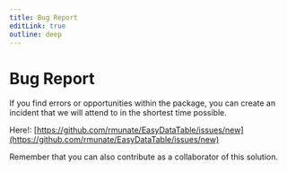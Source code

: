 ```yaml
---
title: Bug Report
editLink: true
outline: deep
---
```


# Bug Report

If you find errors or opportunities within the package, you can create an incident that we will attend to in the shortest time possible.

Here!:
[https://github.com/rmunate/EasyDataTable/issues/new](https://github.com/rmunate/EasyDataTable/issues/new)

Remember that you can also contribute as a collaborator of this solution.
